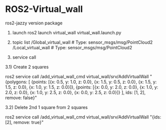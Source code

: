 # ROS2-Virtual_wall
ros2-jazzy version package
1) launch
ros2 launch virtual_wall virtual_wall.launch.py

2) topic list
/Global_virtual_wall # Type: sensor_msgs/msg/PointCloud2
/Local_virtual_wall  # Type: sensor_msgs/msg/PointCloud2

3) service call
   
3.1) Create 2 squares

ros2 service call /add_virtual_wall_cmd virtual_wall/srv/AddVirtualWall "{polygons: [
  {points: [{x: 0.5, y: 1.0, z: 0.0}, {x: 1.5, y: 0.5, z: 0.0}, {x: 1.5, y: 1.5, z: 0.0}, {x: 1.0, y: 1.5, z: 0.0}]},
  {points: [{x: 0.0, y: 2.0, z: 0.0}, {x: 1.0, y: 2.0, z: 0.0}, {x: 1.0, y: 2.5, z: 0.0}, {x: 0.0, y: 2.5, z: 0.0}]}
], ids: [1, 2], remove: false}"

3.2) Delete 2nd 1 square from 2 squares

ros2 service call /add_virtual_wall_cmd virtual_wall/srv/AddVirtualWall "{ids: [2], remove: true}"
